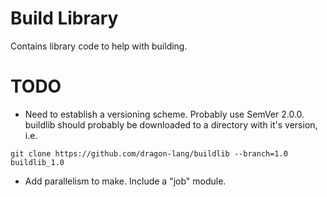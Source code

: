 # Build Library

Contains library code to help with building.

# TODO

* Need to establish a versioning scheme.  Probably use SemVer 2.0.0.
buildlib should probably be downloaded to a directory with it's version, i.e.
```
git clone https://github.com/dragon-lang/buildlib --branch=1.0 buildlib_1.0
```

* Add parallelism to make. Include a "job" module.
